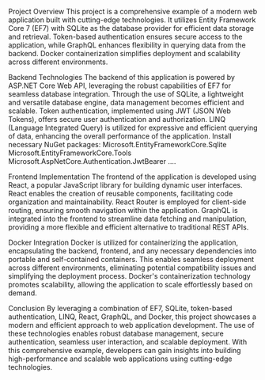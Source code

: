 Project Overview
This project is a comprehensive example of a modern web application built with cutting-edge technologies. It utilizes Entity Framework Core 7 (EF7) with SQLite as the database provider for efficient data storage and retrieval. Token-based authentication ensures secure access to the application, while GraphQL enhances flexibility in querying data from the backend. Docker containerization simplifies deployment and scalability across different environments.

Backend Technologies
The backend of this application is powered by ASP.NET Core Web API, leveraging the robust capabilities of EF7 for seamless database integration. Through the use of SQLite, a lightweight and versatile database engine, data management becomes efficient and scalable. Token authentication, implemented using JWT (JSON Web Tokens), offers secure user authentication and authorization. LINQ (Language Integrated Query) is utilized for expressive and efficient querying of data, enhancing the overall performance of the application.
Install necessary NuGet packages:
Microsoft.EntityFrameworkCore.Sqlite
Microsoft.EntityFrameworkCore.Tools
Microsoft.AspNetCore.Authentication.JwtBearer
....

Frontend Implementation
The frontend of the application is developed using React, a popular JavaScript library for building dynamic user interfaces. React enables the creation of reusable components, facilitating code organization and maintainability. React Router is employed for client-side routing, ensuring smooth navigation within the application. GraphQL is integrated into the frontend to streamline data fetching and manipulation, providing a more flexible and efficient alternative to traditional REST APIs.

Docker Integration
Docker is utilized for containerizing the application, encapsulating the backend, frontend, and any necessary dependencies into portable and self-contained containers. This enables seamless deployment across different environments, eliminating potential compatibility issues and simplifying the deployment process. Docker's containerization technology promotes scalability, allowing the application to scale effortlessly based on demand.

Conclusion
By leveraging a combination of EF7, SQLite, token-based authentication, LINQ, React, GraphQL, and Docker, this project showcases a modern and efficient approach to web application development. The use of these technologies enables robust database management, secure authentication, seamless user interaction, and scalable deployment. With this comprehensive example, developers can gain insights into building high-performance and scalable web applications using cutting-edge technologies.
